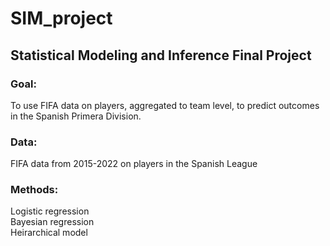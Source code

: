 # SIM_project
## Statistical Modeling and Inference Final Project

### Goal:
To use FIFA data on players, aggregated to team level, to predict outcomes in the Spanish Primera Division.

### Data:
FIFA data from 2015-2022 on players in the Spanish League

### Methods:
Logistic regression \
Bayesian regression \
Heirarchical model 
